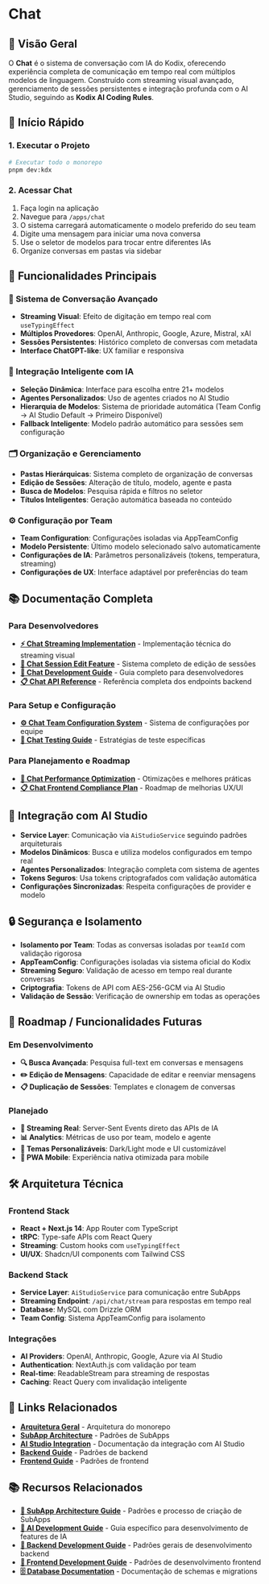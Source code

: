 # Chat

## 📖 Visão Geral

O **Chat** é o sistema de conversação com IA do Kodix, oferecendo experiência completa de comunicação em tempo real com múltiplos modelos de linguagem. Construído com streaming visual avançado, gerenciamento de sessões persistentes e integração profunda com o AI Studio, seguindo as **Kodix AI Coding Rules**.

## 🚀 Início Rápido

### 1. Executar o Projeto

```bash
# Executar todo o monorepo
pnpm dev:kdx
```

### 2. Acessar Chat

1. Faça login na aplicação
2. Navegue para `/apps/chat`
3. O sistema carregará automaticamente o modelo preferido do seu team
4. Digite uma mensagem para iniciar uma nova conversa
5. Use o seletor de modelos para trocar entre diferentes IAs
6. Organize conversas em pastas via sidebar

## 🔧 Funcionalidades Principais

### 💬 Sistema de Conversação Avançado

- **Streaming Visual**: Efeito de digitação em tempo real com `useTypingEffect`
- **Múltiplos Provedores**: OpenAI, Anthropic, Google, Azure, Mistral, xAI
- **Sessões Persistentes**: Histórico completo de conversas com metadata
- **Interface ChatGPT-like**: UX familiar e responsiva

### 🤖 Integração Inteligente com IA

- **Seleção Dinâmica**: Interface para escolha entre 21+ modelos
- **Agentes Personalizados**: Uso de agentes criados no AI Studio
- **Hierarquia de Modelos**: Sistema de prioridade automática (Team Config → AI Studio Default → Primeiro Disponível)
- **Fallback Inteligente**: Modelo padrão automático para sessões sem configuração

### 🗂️ Organização e Gerenciamento

- **Pastas Hierárquicas**: Sistema completo de organização de conversas
- **Edição de Sessões**: Alteração de título, modelo, agente e pasta
- **Busca de Modelos**: Pesquisa rápida e filtros no seletor
- **Títulos Inteligentes**: Geração automática baseada no conteúdo

### ⚙️ Configuração por Team

- **Team Configuration**: Configurações isoladas via AppTeamConfig
- **Modelo Persistente**: Último modelo selecionado salvo automaticamente
- **Configurações de IA**: Parâmetros personalizáveis (tokens, temperatura, streaming)
- **Configurações de UX**: Interface adaptável por preferências do team

## 📚 Documentação Completa

### **Para Desenvolvedores**

- **[⚡ Chat Streaming Implementation](./Chat_Streaming_Implementation.md)** - Implementação técnica do streaming visual
- **[📝 Chat Session Edit Feature](./Chat_Session_Edit_Feature.md)** - Sistema completo de edição de sessões
- **[🔧 Chat Development Guide](./Chat_Development_Guide.md)** - Guia completo para desenvolvedores
- **[📋 Chat API Reference](./Chat_API_Reference.md)** - Referência completa dos endpoints backend

### **Para Setup e Configuração**

- **[⚙️ Chat Team Configuration System](./Chat_Team_Config_System.md)** - Sistema de configurações por equipe
- **[🧪 Chat Testing Guide](./Chat_Testing_Guide.md)** - Estratégias de teste específicas

### **Para Planejamento e Roadmap**

- **[🚀 Chat Performance Optimization](./Chat_Performance_Guide.md)** - Otimizações e melhores práticas
- **[📋 Chat Frontend Compliance Plan](./planning/Chat_Frontend_Compliance_Plan.md)** - Roadmap de melhorias UX/UI

## 🔗 Integração com AI Studio

- **Service Layer**: Comunicação via `AiStudioService` seguindo padrões arquiteturais
- **Modelos Dinâmicos**: Busca e utiliza modelos configurados em tempo real
- **Agentes Personalizados**: Integração completa com sistema de agentes
- **Tokens Seguros**: Usa tokens criptografados com validação automática
- **Configurações Sincronizadas**: Respeita configurações de provider e modelo

## 🔒 Segurança e Isolamento

- **Isolamento por Team**: Todas as conversas isoladas por `teamId` com validação rigorosa
- **AppTeamConfig**: Configurações isoladas via sistema oficial do Kodix
- **Streaming Seguro**: Validação de acesso em tempo real durante conversas
- **Criptografia**: Tokens de API com AES-256-GCM via AI Studio
- **Validação de Sessão**: Verificação de ownership em todas as operações

## 🚀 Roadmap / Funcionalidades Futuras

### **Em Desenvolvimento**

- **🔍 Busca Avançada**: Pesquisa full-text em conversas e mensagens
- **✏️ Edição de Mensagens**: Capacidade de editar e reenviar mensagens
- **📋 Duplicação de Sessões**: Templates e clonagem de conversas

### **Planejado**

- **🔄 Streaming Real**: Server-Sent Events direto das APIs de IA
- **📊 Analytics**: Métricas de uso por team, modelo e agente
- **🎨 Temas Personalizáveis**: Dark/Light mode e UI customizável
- **📱 PWA Mobile**: Experiência nativa otimizada para mobile

## 🛠️ Arquitetura Técnica

### **Frontend Stack**

- **React + Next.js 14**: App Router com TypeScript
- **tRPC**: Type-safe APIs com React Query
- **Streaming**: Custom hooks com `useTypingEffect`
- **UI/UX**: Shadcn/UI components com Tailwind CSS

### **Backend Stack**

- **Service Layer**: `AiStudioService` para comunicação entre SubApps
- **Streaming Endpoint**: `/api/chat/stream` para respostas em tempo real
- **Database**: MySQL com Drizzle ORM
- **Team Config**: Sistema AppTeamConfig para isolamento

### **Integrações**

- **AI Providers**: OpenAI, Anthropic, Google, Azure via AI Studio
- **Authentication**: NextAuth.js com validação por team
- **Real-time**: ReadableStream para streaming de respostas
- **Caching**: React Query com invalidação inteligente

## 🔗 Links Relacionados

- **[Arquitetura Geral](../../architecture/README.md)** - Arquitetura do monorepo
- **[SubApp Architecture](../../architecture/subapp-architecture.md)** - Padrões de SubApps
- **[AI Studio Integration](../ai-studio/)** - Documentação da integração com AI Studio
- **[Backend Guide](../../architecture/backend-guide.md)** - Padrões de backend
- **[Frontend Guide](../../architecture/frontend-guide.md)** - Padrões de frontend

## 📚 Recursos Relacionados

- **[📐 SubApp Architecture Guide](../../architecture/subapp-architecture.md)** - Padrões e processo de criação de SubApps
- **[🤖 AI Development Guide](../ai-studio/AI_Development_Guide.md)** - Guia específico para desenvolvimento de features de IA
- **[🔧 Backend Development Guide](../../architecture/backend-guide.md)** - Padrões gerais de desenvolvimento backend
- **[🎨 Frontend Development Guide](../../architecture/frontend-guide.md)** - Padrões de desenvolvimento frontend
- **[🗄️ Database Documentation](../../database/)** - Documentação de schemas e migrations
